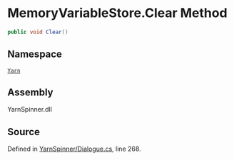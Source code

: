 <!-- This file was generated by a tool. Do not edit this file by hand. -->

# MemoryVariableStore.Clear Method


```csharp
public void Clear()
```



## Namespace
[`Yarn`](/api/csharp/yarn/README.md)

## Assembly
YarnSpinner.dll

## Source
Defined in [YarnSpinner/Dialogue.cs](https://github.com/YarnSpinnerTool/YarnSpinner//blob/develop/YarnSpinner/Dialogue.cs#L268), line 268.
